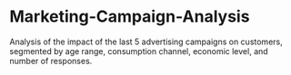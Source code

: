 # Marketing-Campaign-Analysis
Analysis of the impact of the last 5 advertising campaigns on customers, segmented by age range, consumption channel, economic level, and number of responses.
